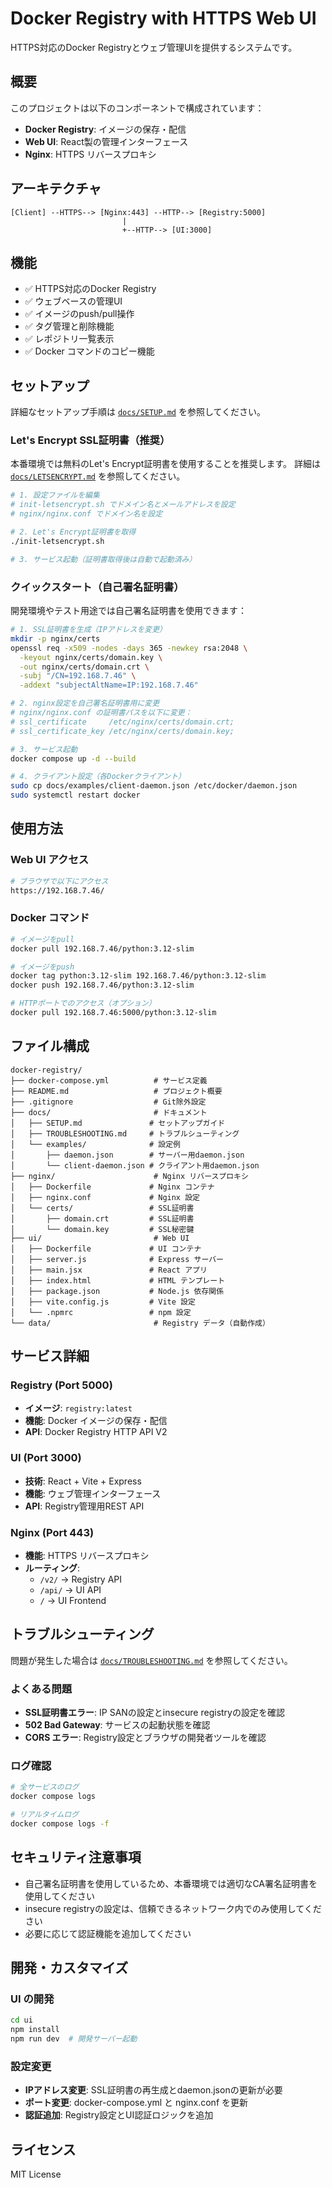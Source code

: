 # Docker Registry with HTTPS Web UI

HTTPS対応のDocker Registryとウェブ管理UIを提供するシステムです。

## 概要

このプロジェクトは以下のコンポーネントで構成されています：

- **Docker Registry**: イメージの保存・配信
- **Web UI**: React製の管理インターフェース
- **Nginx**: HTTPS リバースプロキシ

## アーキテクチャ

```
[Client] --HTTPS--> [Nginx:443] --HTTP--> [Registry:5000]
                         |
                         +--HTTP--> [UI:3000]
```

## 機能

- ✅ HTTPS対応のDocker Registry
- ✅ ウェブベースの管理UI
- ✅ イメージのpush/pull操作
- ✅ タグ管理と削除機能
- ✅ レポジトリ一覧表示
- ✅ Docker コマンドのコピー機能

## セットアップ

詳細なセットアップ手順は [`docs/SETUP.md`](docs/SETUP.md) を参照してください。

### Let's Encrypt SSL証明書（推奨）

本番環境では無料のLet's Encrypt証明書を使用することを推奨します。
詳細は [`docs/LETSENCRYPT.md`](docs/LETSENCRYPT.md) を参照してください。

```bash
# 1. 設定ファイルを編集
# init-letsencrypt.sh でドメイン名とメールアドレスを設定
# nginx/nginx.conf でドメイン名を設定

# 2. Let's Encrypt証明書を取得
./init-letsencrypt.sh

# 3. サービス起動（証明書取得後は自動で起動済み）
```

### クイックスタート（自己署名証明書）

開発環境やテスト用途では自己署名証明書を使用できます：

```bash
# 1. SSL証明書を生成（IPアドレスを変更）
mkdir -p nginx/certs
openssl req -x509 -nodes -days 365 -newkey rsa:2048 \
  -keyout nginx/certs/domain.key \
  -out nginx/certs/domain.crt \
  -subj "/CN=192.168.7.46" \
  -addext "subjectAltName=IP:192.168.7.46"

# 2. nginx設定を自己署名証明書用に変更
# nginx/nginx.conf の証明書パスを以下に変更：
# ssl_certificate     /etc/nginx/certs/domain.crt;
# ssl_certificate_key /etc/nginx/certs/domain.key;

# 3. サービス起動
docker compose up -d --build

# 4. クライアント設定（各Dockerクライアント）
sudo cp docs/examples/client-daemon.json /etc/docker/daemon.json
sudo systemctl restart docker
```

## 使用方法

### Web UI アクセス

```bash
# ブラウザで以下にアクセス
https://192.168.7.46/
```

### Docker コマンド

```bash
# イメージをpull
docker pull 192.168.7.46/python:3.12-slim

# イメージをpush
docker tag python:3.12-slim 192.168.7.46/python:3.12-slim
docker push 192.168.7.46/python:3.12-slim

# HTTPポートでのアクセス（オプション）
docker pull 192.168.7.46:5000/python:3.12-slim
```

## ファイル構成

```
docker-registry/
├── docker-compose.yml          # サービス定義
├── README.md                   # プロジェクト概要
├── .gitignore                  # Git除外設定
├── docs/                       # ドキュメント
│   ├── SETUP.md               # セットアップガイド
│   ├── TROUBLESHOOTING.md     # トラブルシューティング
│   └── examples/              # 設定例
│       ├── daemon.json        # サーバー用daemon.json
│       └── client-daemon.json # クライアント用daemon.json
├── nginx/                      # Nginx リバースプロキシ
│   ├── Dockerfile             # Nginx コンテナ
│   ├── nginx.conf             # Nginx 設定
│   └── certs/                 # SSL証明書
│       ├── domain.crt         # SSL証明書
│       └── domain.key         # SSL秘密鍵
├── ui/                         # Web UI
│   ├── Dockerfile             # UI コンテナ
│   ├── server.js              # Express サーバー
│   ├── main.jsx               # React アプリ
│   ├── index.html             # HTML テンプレート
│   ├── package.json           # Node.js 依存関係
│   ├── vite.config.js         # Vite 設定
│   └── .npmrc                 # npm 設定
└── data/                       # Registry データ（自動作成）
```

## サービス詳細

### Registry (Port 5000)
- **イメージ**: `registry:latest`
- **機能**: Docker イメージの保存・配信
- **API**: Docker Registry HTTP API V2

### UI (Port 3000)
- **技術**: React + Vite + Express
- **機能**: ウェブ管理インターフェース
- **API**: Registry管理用REST API

### Nginx (Port 443)
- **機能**: HTTPS リバースプロキシ
- **ルーティング**:
  - `/v2/` → Registry API
  - `/api/` → UI API
  - `/` → UI Frontend

## トラブルシューティング

問題が発生した場合は [`docs/TROUBLESHOOTING.md`](docs/TROUBLESHOOTING.md) を参照してください。

### よくある問題

- **SSL証明書エラー**: IP SANの設定とinsecure registryの設定を確認
- **502 Bad Gateway**: サービスの起動状態を確認
- **CORS エラー**: Registry設定とブラウザの開発者ツールを確認

### ログ確認

```bash
# 全サービスのログ
docker compose logs

# リアルタイムログ
docker compose logs -f
```

## セキュリティ注意事項

- 自己署名証明書を使用しているため、本番環境では適切なCA署名証明書を使用してください
- insecure registryの設定は、信頼できるネットワーク内でのみ使用してください
- 必要に応じて認証機能を追加してください

## 開発・カスタマイズ

### UI の開発

```bash
cd ui
npm install
npm run dev  # 開発サーバー起動
```

### 設定変更

- **IPアドレス変更**: SSL証明書の再生成とdaemon.jsonの更新が必要
- **ポート変更**: docker-compose.yml と nginx.conf を更新
- **認証追加**: Registry設定とUI認証ロジックを追加

## ライセンス

MIT License